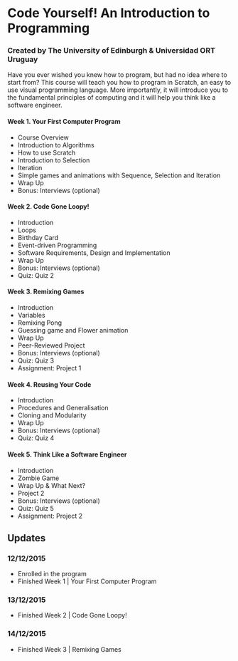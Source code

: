 # Code Yourself! An Introduction to Programming
### Created by The University of Edinburgh & Universidad ORT Uruguay
Have you ever wished you knew how to program, but had no idea where to start from? This course will teach you how to program in Scratch, an easy to use visual programming language. More importantly, it will introduce you to the fundamental principles of computing and it will help you think like a software engineer.

#### Week 1. Your First Computer Program
- Course Overview
- Introduction to Algorithms
- How to use Scratch
- Introduction to Selection
- Iteration
- Simple games and animations with Sequence, Selection and Iteration
- Wrap Up
- Bonus: Interviews (optional)

#### Week 2. Code Gone Loopy!
- Introduction
- Loops
- Birthday Card
- Event-driven Programming
- Software Requirements, Design and Implementation
- Wrap Up
- Bonus: Interviews (optional)
- Quiz: Quiz 2

#### Week 3. Remixing Games
- Introduction
- Variables
- Remixing Pong
- Guessing game and Flower animation
- Wrap Up
- Peer-Reviewed Project
- Bonus: Interviews (optional)
- Quiz: Quiz 3
- Assignment: Project 1

#### Week 4. Reusing Your Code
- Introduction
- Procedures and Generalisation
- Cloning and Modularity
- Wrap Up
- Bonus: Interviews (optional)
- Quiz: Quiz 4

#### Week 5. Think Like a Software Engineer
- Introduction
- Zombie Game
- Wrap Up & What Next?
- Project 2
- Bonus: Interviews (optional)
- Quiz: Quiz 5
- Assignment: Project 2

## Updates
### 12/12/2015
- Enrolled in the program
- Finished Week 1 | Your First Computer Program

### 13/12/2015
- Finished Week 2 | Code Gone Loopy!

### 14/12/2015
- Finished Week 3 | Remixing Games